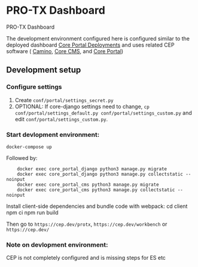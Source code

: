 # PRO-TX Dashboard

PRO-TX Dashboard 

The development environment configured here is configured similar to the deployed dashboard [Core Portal Deployments](https://github.com/TACC/Core-Portal-Deployments) and uses related CEP software ( [Camino](https://github.com/TACC/Camino), [Core CMS](https://github.com/TACC/Core-CMS), and [Core Portal](https://github.com/TACC/Core-Portal))


## Development setup

### Configure settings

1) Create `conf/portal/settings_secret.py`
2) OPTIONAL: If core-django settings need to change, `cp conf/portal/settings_default.py conf/portal/settings_custom.py` and edit `conf/portal/settings_custom.py`.
### Start devlopment environment:

`docker-compose up`

Followed by:
```
    docker exec core_portal_django python3 manage.py migrate
    docker exec core_portal_django python3 manage.py collectstatic --noinput
    docker exec core_portal_cms python3 manage.py migrate
    docker exec core_portal_cms python3 manage.py collectstatic --noinput
```

Install client-side dependencies and bundle code with webpack:
    cd client
    npm ci
    npm run build

Then go to `https://cep.dev/protx`, `https://cep.dev/workbench` or `https://cep.dev/`

### Note on devlopment environment:

CEP is not completely configured and is missing steps for ES etc
